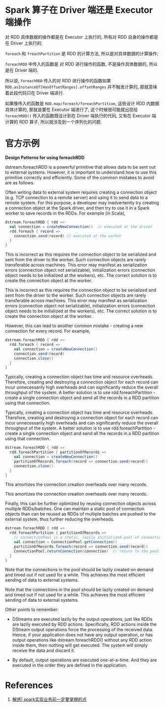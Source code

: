 # Spark 算子在 Driver 端还是 Executor 端操作

对 RDD 具体数据的操作都是在 Executor 上执行的, 所有对 RDD 自身的操作都是在 Driver 上执行的.

`foreach` 和 `freachPartition` 是 RDD 的计算方法, 所以是对具体数据的计算操作;

`foreachRDD` 中传入的函数是 对 RDD 进行操作的函数, 不是操作具体数据的, 所以是在 Driver 端的.

所以说, `foreachRDD` 传入的对 RDD 进行操作的函数如果 `RDD.asInstanceOf[HasOffsetRanges].offsetRanges` 并不触发计算的, 那就意味着此段代码只在 Driver 端进行.

如果像传入的函数是 `RDD.map/foreach/foreachPartition`, 这些设计 RDD 内数据具体计算的, 那就是要在 Executor 端进行了, 这个时候很可能就出现给 `foreachRDD()` 传入的函数既设计到在 Driver 端执行的代码, 又有在 Executor 端计算的 RDD 算子, 所以就涉及到一个序列化的问题.



# 官方示例

**Design Patterns for using foreachRDD**

dstream.foreachRDD is a powerful primitive that allows data to be sent out to external systems. However, it is important to understand how to use this primitive correctly and efficiently. Some of the common mistakes to avoid are as follows.

Often writing data to external system requires creating a connection object (e.g. TCP connection to a remote server) and using it to send data to a remote system. For this purpose, a developer may inadvertently try creating a connection object at the Spark driver, and then try to use it in a Spark worker to save records in the RDDs. For example (in Scala),

```scala
dstream.foreachRDD { rdd =>
  val connection = createNewConnection()  // executed at the driver
  rdd.foreach { record =>
    connection.send(record) // executed at the worker
  }
}
```

This is incorrect as this requires the connection object to be serialized and sent from the driver to the worker. Such connection objects are rarely transferable across machines. This error may manifest as serialization errors (connection object not serializable), initialization errors (connection object needs to be initialized at the workers), etc. The correct solution is to create the connection object at the worker.

This is incorrect as this requires the connection object to be serialized and sent from the driver to the worker. Such connection objects are rarely transferable across machines. This error may manifest as serialization errors (connection object not serializable), initialization errors (connection object needs to be initialized at the workers), etc. The correct solution is to create the connection object at the worker.

However, this can lead to another common mistake - creating a new connection for every record. For example,

```scala
dstream.foreachRDD { rdd =>
  rdd.foreach { record =>
    val connection = createNewConnection()
    connection.send(record)
    connection.close()
  }
}
```

Typically, creating a connection object has time and resource overheads. Therefore, creating and destroying a connection object for each record can incur unnecessarily high overheads and can significantly reduce the overall throughput of the system. A better solution is to use rdd.foreachPartition - create a single connection object and send all the records in a RDD partition using that connection.

Typically, creating a connection object has time and resource overheads. Therefore, creating and destroying a connection object for each record can incur unnecessarily high overheads and can significantly reduce the overall throughput of the system. A better solution is to use rdd.foreachPartition - create a single connection object and send all the records in a RDD partition using that connection.

```scala
dstream.foreachRDD { rdd =>
  rdd.foreachPartition { partitionOfRecords =>
    val connection = createNewConnection()
    partitionOfRecords.foreach(record => connection.send(record))
    connection.close()
  }
}
```

This amortizes the connection creation overheads over many records.

This amortizes the connection creation overheads over many records.

Finally, this can be further optimized by reusing connection objects across multiple RDDs/batches. One can maintain a static pool of connection objects than can be reused as RDDs of multiple batches are pushed to the external system, thus further reducing the overheads.

```scala
dstream.foreachRDD { rdd =>
  rdd.foreachPartition { partitionOfRecords =>
    // ConnectionPool is a static, lazily initialized pool of connections
    val connection = ConnectionPool.getConnection()
    partitionOfRecords.foreach(record => connection.send(record))
    ConnectionPool.returnConnection(connection)  // return to the pool for future reuse
  }
}
```

Note that the connections in the pool should be lazily created on demand and timed out if not used for a while. This achieves the most efficient sending of data to external systems.

Note that the connections in the pool should be lazily created on demand and timed out if not used for a while. This achieves the most efficient sending of data to external systems.

Other points to remember:

- DStreams are executed lazily by the output operations, just like RDDs are lazily executed by RDD actions. Specifically, RDD actions inside the DStream output operations force the processing of the received data. Hence, if your application does not have any output operation, or has output operations like dstream.foreachRDD() without any RDD action inside them, then nothing will get executed. The system will simply receive the data and discard it.

- By default, output operations are executed one-at-a-time. And they are executed in the order they are defined in the application.



# References

1. [解惑| spark实现业务前一定要掌握的点](https://zhuanlan.zhihu.com/p/94346878)

